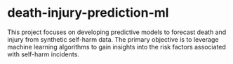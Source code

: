 # death-injury-prediction-ml
This project focuses on developing predictive models to forecast death and injury from synthetic self-harm data. The primary objective is to leverage machine learning algorithms to gain insights into the risk factors associated with self-harm incidents.
